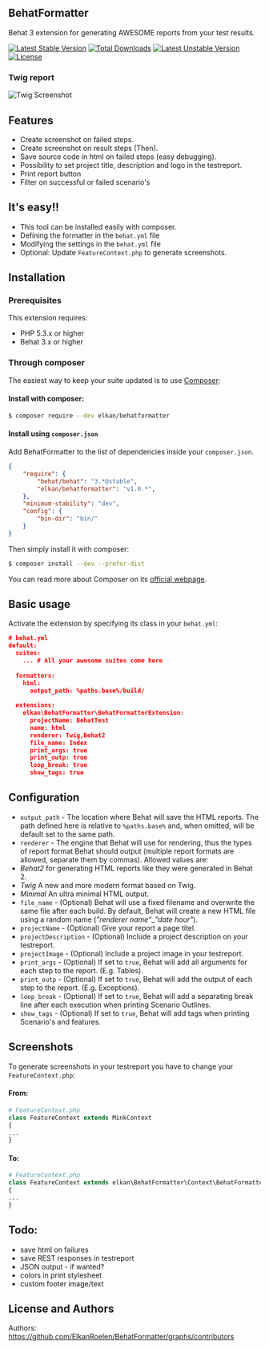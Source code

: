 ## BehatFormatter

Behat 3 extension for generating AWESOME reports from your test results.

[![Latest Stable Version](https://poser.pugx.org/elkan/behatformatter/v/stable)](https://packagist.org/packages/elkan/behatformatter) [![Total Downloads](https://poser.pugx.org/elkan/behatformatter/downloads)](https://packagist.org/packages/elkan/behatformatter) [![Latest Unstable Version](https://poser.pugx.org/elkan/behatformatter/v/unstable)](https://packagist.org/packages/elkan/behatformatter) [![License](https://poser.pugx.org/elkan/behatformatter/license)](https://packagist.org/packages/elkan/behatformatter)

### Twig report

![Twig Screenshot](http://i.imgur.com/SlJuhq3.png)

## Features
* Create screenshot on failed steps.
* Create screenshot on result steps (Then).
* Save source code in html on failed steps (easy debugging).
* Possibility to set project title, description and logo in the testreport.
* Print report button
* Filter on successful or failed scenario's

## It's easy!!

* This tool can be installed easily with composer.
* Defining the formatter in the `behat.yml` file
* Modifying the settings in the `behat.yml` file
* Optional: Update `FeatureContext.php` to generate screenshots.

## Installation

### Prerequisites

This extension requires:

* PHP 5.3.x or higher
* Behat 3.x or higher

### Through composer

The easiest way to keep your suite updated is to use [Composer](http://getcomposer.org>):

#### Install with composer:

```bash
$ composer require --dev elkan/behatformatter
```

#### Install using `composer.json`

Add BehatFormatter to the list of dependencies inside your `composer.json`.

```json
{
    "require": {
        "behat/behat": "3.*@stable",
        "elkan/behatformatter": "v1.0.*",
    },
    "minimum-stability": "dev",
    "config": {
        "bin-dir": "bin/"
    }
}
```

Then simply install it with composer:

```bash
$ composer install --dev --prefer-dist
```

You can read more about Composer on its [official webpage](http://getcomposer.org).

## Basic usage

Activate the extension by specifying its class in your `behat.yml`:

```json
# behat.yml
default:
  suites:
    ... # All your awesome suites come here
  
  formatters: 
    html:
      output_path: %paths.base%/build/
      
  extensions:
    elkan\BehatFormatter\BehatFormatterExtension:
      projectName: BehatTest
      name: html
      renderer: Twig,Behat2
      file_name: Index
      print_args: true
      print_outp: true
      loop_break: true
      show_tags: true
```

## Configuration

* `output_path` - The location where Behat will save the HTML reports. The path defined here is relative to `%paths.base%` and, when omitted, will be default set to the same path.
* `renderer` - The engine that Behat will use for rendering, thus the types of report format Behat should output (multiple report formats are allowed, separate them by commas). Allowed values are:
 * *Behat2* for generating HTML reports like they were generated in Behat 2.
 * *Twig* A new and more modern format based on Twig.
 * *Minimal* An ultra minimal HTML output.
* `file_name` - (Optional) Behat will use a fixed filename and overwrite the same file after each build. By default, Behat will create a new HTML file using a random name (*"renderer name"*_*"date hour"*).
* `projectName` - (Optional) Give your report a page titel.
* `projectDescription` - (Optional) Include a project description on your testreport.
* `projectImage` - (Optional) Include a project image in your testreport.
* `print_args` - (Optional) If set to `true`, Behat will add all arguments for each step to the report. (E.g. Tables).
* `print_outp` - (Optional) If set to `true`, Behat will add the output of each step to the report. (E.g. Exceptions).
* `loop_break` - (Optional) If set to `true`, Behat will add a separating break line after each execution when printing Scenario Outlines.
* `show_tags` - (Optional) If set to `true`, Behat will add tags when printing Scenario's and features.

## Screenshots

To generate screenshots in your testreport you have to change your `FeatureContext.php`:
#### From:
```php
# FeatureContext.php
class FeatureContext extends MinkContext
{
...
}
```

#### To:
```php
# FeatureContext.php
class FeatureContext extends elkan\BehatFormatter\Context\BehatFormatterContext
{
...
}
```

## Todo:
- save html on failures
- save REST responses in testreport
- JSON output - if wanted?
- colors in print stylesheet
- custom footer image/text

## License and Authors

Authors: https://github.com/ElkanRoelen/BehatFormatter/graphs/contributors

